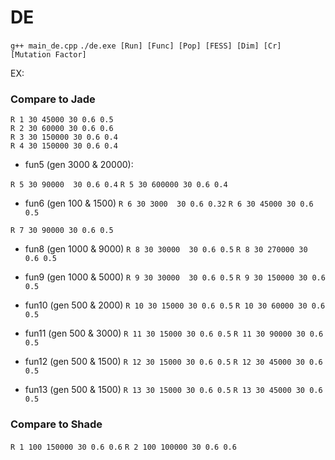 # DE
  ```g++ main_de.cpp```
  ```./de.exe [Run] [Func] [Pop] [FESS] [Dim] [Cr] [Mutation Factor]``` 

EX:

### Compare to Jade

```R 1 30 45000 30 0.6 0.5``` \
```R 2 30 60000 30 0.6 0.6``` \
```R 3 30 150000 30 0.6 0.4``` \
```R 4 30 150000 30 0.6 0.4```

- fun5 (gen 3000 & 20000):

```R 5 30 90000  30 0.6 0.4```
```R 5 30 600000 30 0.6 0.4```

- fun6 (gen 100 & 1500)
```R 6 30 3000  30 0.6 0.32```
```R 6 30 45000 30 0.6 0.5```

```R 7 30 90000 30 0.6 0.5```

- fun8 (gen 1000 & 9000)
```R 8 30 30000  30 0.6 0.5```
```R 8 30 270000 30 0.6 0.5```

- fun9 (gen 1000 & 5000)
```R 9 30 30000  30 0.6 0.5```
```R 9 30 150000 30 0.6 0.5```

- fun10 (gen 500 & 2000)
```R 10 30 15000 30 0.6 0.5```
```R 10 30 60000 30 0.6 0.5```

- fun11 (gen 500 & 3000)
```R 11 30 15000 30 0.6 0.5```
```R 11 30 90000 30 0.6 0.5```

- fun12 (gen 500 & 1500)
```R 12 30 15000 30 0.6 0.5```
```R 12 30 45000 30 0.6 0.5```

- fun13 (gen 500 & 1500)
```R 13 30 15000 30 0.6 0.5```
```R 13 30 45000 30 0.6 0.5```

### Compare to Shade
```R 1 100 150000 30 0.6 0.6```
```R 2 100 100000 30 0.6 0.6```
